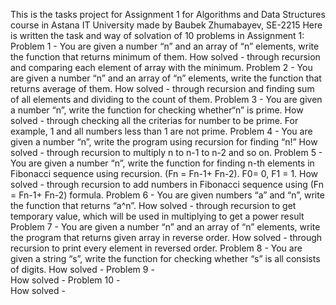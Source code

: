This is the tasks project for Assignment 1 for Algorithms and Data Structures course in Astana IT University made by Baubek Zhumabayev, SE-2215
Here is written the task and way of solvation of 10 problems in Assignment 1:
Problem 1 - You are given a number “n” and an array of “n” elements,
write the function that returns minimum of them.
How solved - through recursion and comparing each element of array with the minimum.
Problem 2 - You are given a number “n” and an array of “n” elements,
write the function that returns average of them.
How solved - through recursion and finding sum of all elements and dividing to the count of them.
Problem 3 - You are given a number “n”, write the function for checking
whether“n” is prime.
How solved - through checking all the criterias for number to be prime. For example, 1 and all numbers less than 1 are not prime.
Problem 4 - You are given a number “n”, write the program using recursion for
finding “n!”
How solved - through recursion to multiply n to n-1 to n-2 and so on.
Problem 5 - You are given a number “n”, write the function for finding n-th
elements in Fibonacci sequence using recursion. (Fn = Fn-1+ Fn-2).
F0= 0, F1 = 1.
How solved - through recursion to add numbers in Fibonacci sequence using (Fn = Fn-1+ Fn-2) formula.
Problem 6 - You are given numbers “a” and “n”, write the function that
returns “a^n”.
How solved - through recursion to get temporary value, which will be used in multiplying to get a power result
Problem 7 - You are given a number “n” and an array of “n” elements,
write the program that returns given array in reverse order.
How solved - through recursion to print every element in reversed order.
Problem 8 - You are given a string “s”, write the function for checking
whether “s” is all consists of digits.
How solved -
Problem 9 -  
How solved -
Problem 10 -  
How solved - 